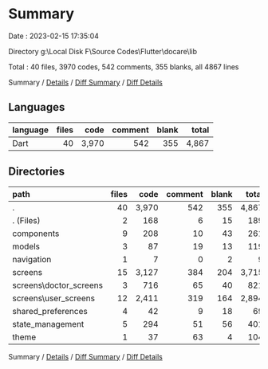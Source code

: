# Summary

Date : 2023-02-15 17:35:04

Directory g:\\Local Disk F\\Source Codes\\Flutter\\docare\\lib

Total : 40 files,  3970 codes, 542 comments, 355 blanks, all 4867 lines

Summary / [Details](details.md) / [Diff Summary](diff.md) / [Diff Details](diff-details.md)

## Languages
| language | files | code | comment | blank | total |
| :--- | ---: | ---: | ---: | ---: | ---: |
| Dart | 40 | 3,970 | 542 | 355 | 4,867 |

## Directories
| path | files | code | comment | blank | total |
| :--- | ---: | ---: | ---: | ---: | ---: |
| . | 40 | 3,970 | 542 | 355 | 4,867 |
| . (Files) | 2 | 168 | 6 | 15 | 189 |
| components | 9 | 208 | 10 | 43 | 261 |
| models | 3 | 87 | 19 | 13 | 119 |
| navigation | 1 | 7 | 0 | 2 | 9 |
| screens | 15 | 3,127 | 384 | 204 | 3,715 |
| screens\\doctor_screens | 3 | 716 | 65 | 40 | 821 |
| screens\\user_screens | 12 | 2,411 | 319 | 164 | 2,894 |
| shared_preferences | 4 | 42 | 9 | 18 | 69 |
| state_management | 5 | 294 | 51 | 56 | 401 |
| theme | 1 | 37 | 63 | 4 | 104 |

Summary / [Details](details.md) / [Diff Summary](diff.md) / [Diff Details](diff-details.md)